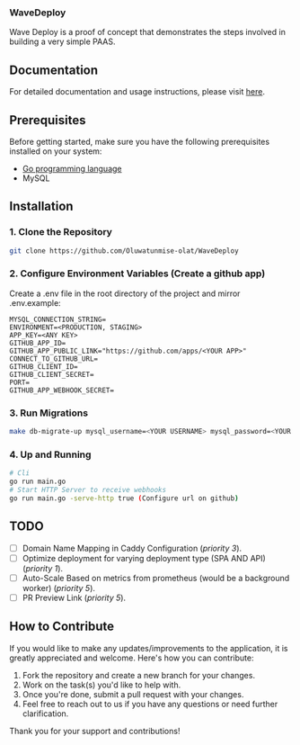 ### WaveDeploy
Wave Deploy is a proof of concept that demonstrates the steps involved in building a very simple PAAS.

## Documentation

For detailed documentation and usage instructions, please visit [here](https://oluwatunmise.gitbook.io/wave-deploy/).

## Prerequisites

Before getting started, make sure you have the following prerequisites installed on your system:
- [Go programming language](https://golang.org/doc/install)
- MySQL

## Installation
### 1. Clone the Repository
```bash
git clone https://github.com/Oluwatunmise-olat/WaveDeploy
```
### 2. Configure Environment Variables (Create a github app)
Create a .env file in the root directory of the project and mirror .env.example:
```
MYSQL_CONNECTION_STRING=
ENVIRONMENT=<PRODUCTION, STAGING>
APP_KEY=<ANY KEY>
GITHUB_APP_ID=
GITHUB_APP_PUBLIC_LINK="https://github.com/apps/<YOUR APP>"
CONNECT_TO_GITHUB_URL=
GITHUB_CLIENT_ID=
GITHUB_CLIENT_SECRET=
PORT=
GITHUB_APP_WEBHOOK_SECRET=
```
### 3. Run Migrations
```bash
make db-migrate-up mysql_username=<YOUR USERNAME> mysql_password=<YOUR PASSWORD>
```
### 4. Up and Running
```bash
# Cli
go run main.go
# Start HTTP Server to receive webhooks
go run main.go -serve-http true (Configure url on github)
```

## TODO
- [ ] Domain Name Mapping in Caddy Configuration (_priority 3_).
- [ ] Optimize deployment for varying deployment type (SPA AND API) (_priority 1_).
- [ ] Auto-Scale Based on metrics from prometheus (would be a background worker) (_priority 5_).
- [ ] PR Preview Link (_priority 5_).

## How to Contribute

If you would like to make any updates/improvements to the application, it is greatly appreciated and welcome. Here's how you can contribute:

1. Fork the repository and create a new branch for your changes.
2. Work on the task(s) you'd like to help with.
3. Once you're done, submit a pull request with your changes.
4. Feel free to reach out to us if you have any questions or need further clarification.

Thank you for your support and contributions!